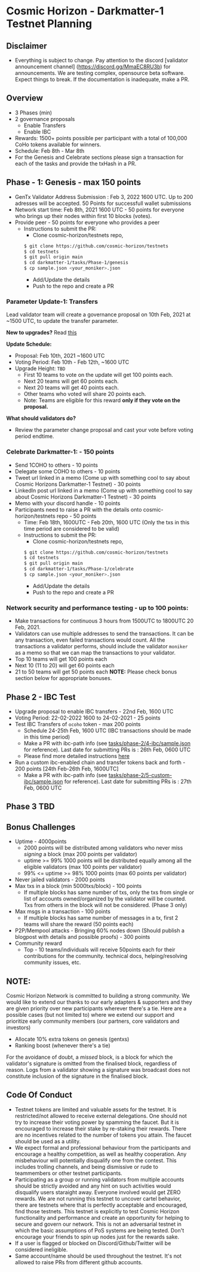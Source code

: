 # Cosmic Horizon - Darkmatter-1 Testnet Planning

## Disclaimer
- Everything is subject to change. Pay attention to the discord [validator announcement channel] (https://discord.gg/MmaEC8RU3b) for announcements. We are testing complex, opensource beta software. Expect things to break. If the documentation is inadequate, make a PR. 
## Overview
- 3 Phases (min)
- 2 governance proposals
    -   Enable Transfers
    -   Enable IBC
- Rewards: 1500+ points possible per participant with a total of 100,000 CoHo tokens available for winners. 
- Schedule: Feb 8th - Mar 8th
- For the Genesis and Celebrate sections please sign a transaction for each of the tasks and provide the txHash in a PR.

## Phase - 1: Genesis - max 150 points
- GenTx Validator Address Submission : Feb 3, 2022 1600 UTC. Up to 200 adresses will be accepted. 50 Points for successfull wallet submissions
- Network start time: Feb 8th, 2021 1600 UTC - 50 points for everyone who brings up their nodes within first 10 blocks (votes).
- Provide peer - 50 points for everyone who provides a peer
    - Instructions to submit the PR:
        - Clone cosmic-horizon/testnets repo,
        ```sh
        $ git clone https://github.com/cosmic-horizon/testnets
        $ cd testnets
        $ git pull origin main
        $ cd darkmatter-1/tasks/Phase-1/genesis
        $ cp sample.json <your_moniker>.json
        ```
        - Add/Update the details
        - Push to the repo and create a PR

### Parameter Update-1: Transfers
Lead validator team will create a governance proposal on 10th Feb, 2021 at ~1500 UTC, to update the transfer parameter.

__New to upgrades?__ Read [this](https://docs.cosmos.network/master/modules/gov)

**Update Schedule:**
- Proposal: Feb 10th, 2021 ~1600 UTC
- Voting Period: Feb 10th - Feb 12th, ~1600 UTC
- Upgrade Height: `TBD`
    - First 10 teams to vote on the update will get 100 points each.
    - Next 20 teams will get 60 points each.
    - Next 20 teams will get 40 points each.
    - Other teams who voted will share 20 points each.
    - Note: Teams are eligible for this reward **only if they vote on the proposal.**

**What should validators do?**
- Review the parameter change proposal and cast your vote before voting period endtime. 

### Celebrate Darkmatter-1: - 150 points
- Send 1COHO to others - 10 points
- Delegate some COHO to others - 10 points
- Tweet url linked in a memo (Come up with something cool to say about Cosmic Horizons Darkmatter-1 Testnet) - 30 points
- LinkedIn post url linked in a memo (Come up with something cool to say about Cosmic Horizons Darkmatter-1 Testnet) - 30 points
- Memo with your discord handle - 10 points
- Participants need to raise a PR with the details onto cosmic-horizon/testnets repo - 50 points
    - Time: Feb 18th, 1600UTC - Feb 20th, 1600 UTC (Only the txs in this time period are considered to be valid)
    - Instructions to submit the PR:
        - Clone cosmic-horizon/testnets repo,
        ```sh
        $ git clone https://github.com/cosmic-horizon/testnets
        $ cd testnets
        $ git pull origin main
        $ cd darkmatter-1/tasks/Phase-1/celebrate
        $ cp sample.json <your_moniker>.json
        ```
        - Add/Update the details
        - Push to the repo and create a PR

### Network security and performance testing - up to 100 points:
- Make transactions for continuous 3 hours from 1500UTC to 1800UTC 20 Feb, 2021.
- Validators can use multiple addresses to send the transactions. It can be any transaction, even failed transactions would count. All the transactions a validator performs, should include the validator `moniker` as a memo so that we can map the transactions to your validator. 
- Top 10 teams will get 100 points each
- Next 10 (11 to 20) will get 60 points each
- 21 to 50 teams will get 50 points each
**NOTE:** Please check bonus section below for appropriate bonuses.

## Phase 2 - IBC Test
- Upgrade proposal to enable IBC transfers - 22nd Feb, 1600 UTC
- Voting Period: 22-02-2022 1600 to 24-02-2021 - 25 points
- Test IBC Transfers of `ocoho` token - max 200 points
    - Schedule 24-25th Feb, 1600 UTC (IBC transactions should be made in this time period)
    - Make a PR with ibc-path info (see [tasks/phase-2/4-ibc/sample.json](./tasks/phase-2/4-ibc/sample.json) for reference). Last date for submitting PRs is : 26th Feb, 0600 UTC
    - Please find more detailed instructions [here](./tasks/phase-2/4-ibc/)
- Run a custom ibc-enabled chain and transfer tokens back and forth - 200 points [24th Feb-26th Feb, 1600UTC]
    - Make a PR with ibc-path info (see [tasks/phase-2/5-custom-ibc/sample.json](./tasks/phase-2/5-custom-ibc/sample.json) for reference). Last date for submitting PRs is : 27th Feb, 0600 UTC

## Phase 3 TBD
## Bonus Challenges
- Uptime - 4000points
    - 2000 points will be distributed among validators who never miss _signing_ a block (max 200 points per validator)
    - uptime >= 99% 1000 points will be distributed equally among all the eligible validators  (max 100 points per validator)
    - 99% <= uptime >= 98% 1000 points  (max 60 points per validator)
- Never jailed validators - 2000 points
- Max txs in a block (min 5000txs/block) - 100 points
    - If multiple blocks has same number of txs, only the txs from single or list of accounts owned/organized by the validator will be counted. Txs from others in the block will not be considered. (Phase 3 only)
- Max msgs in a transaction - 100 points
    - If multiple blocks has same number of messages in a tx, first 2 teams will share the reward (50 points each)
- P2P/Mempool attacks - Bringing 60% nodes down (Should publish a blogpost with details and possible proofs) - 300 points
- Community reward
    - Top - 10 teams/individuals will receive 50points each for their contributions for the community. technical docs, helping/resolving community issues, etc.

## NOTE:
Cosmic Horizon Network is committed to building a strong community. We would like to extend our thanks to our early adapters & supporters and they are given priority over new participants wherever there's a tie. Here are a possible cases (but not limited to) where we extend our support and prioritize early community members (our partners, core validators and investors)
- Allocate 10% extra tokens on genesis (gentxs)
- Ranking boost (whenever there's a tie)

For the avoidance of doubt, a _missed_ block, is a block for which the validator's signature is omitted from the finalised block, regardless of reason. Logs from a validator showing a signature was broadcast does not constitute inclusion of the signature in the finalised block.

## Code Of Conduct

- Testnet tokens are limited and valuable assets for the testnet. It is restricted/not allowed to receive external delegations. One should not try to increase their voting power by spamming the faucet. But it is encouraged to increase their stake by re-staking their rewards.  There are no incentives related to the number of tokens you attain.  The faucet should be used as a utility.  
- We expect formal and professional behaviour from the participants and encourage a healthy competition, as well as healthy cooperation. Any misbehaviour will potentially disqualify one from the contest. This includes trolling channels, and being dismissive or rude to teammembers or other testnet participants.  
- Participating as a group or running validators from multiple accounts should be strictly avoided and any hint on such activities would disqualify users staraight away. Everyone involved would get ZERO rewards. We are not running this testnet to uncover cartel behavior, there are testnets where that is perfectly acceptable and encouraged, find those testnets. This testnet is explicitly to test Cosmic Horizon functionality and performance and create an opportunity for helping to secure and govern our network.  This is not an adversarial testnet in which the basic assumptions of PoS systems are being tested. Don't encourage your friends to spin up nodes just for the rewards sake.
- If a user is flagged or blocked on Discord/Github/Twitter will be considered ineligible. 
- Same account/name should be used throughout the testnet. It's not allowed to raise PRs from different github accounts.
